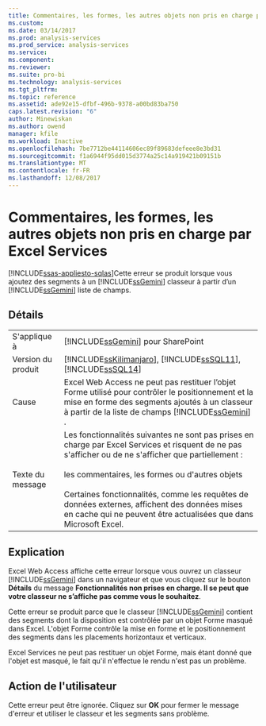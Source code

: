 ```yaml
---
title: Commentaires, les formes, les autres objets non pris en charge par Excel Services | Documents Microsoft
ms.custom: 
ms.date: 03/14/2017
ms.prod: analysis-services
ms.prod_service: analysis-services
ms.service: 
ms.component: 
ms.reviewer: 
ms.suite: pro-bi
ms.technology: analysis-services
ms.tgt_pltfrm: 
ms.topic: reference
ms.assetid: ade92e15-dfbf-496b-9378-a00bd83ba750
caps.latest.revision: "6"
author: Minewiskan
ms.author: owend
manager: kfile
ms.workload: Inactive
ms.openlocfilehash: 7be7712be44114606ec89f89683defeee8e3bd31
ms.sourcegitcommit: f1a6944f95dd015d3774a25c14a919421b09151b
ms.translationtype: MT
ms.contentlocale: fr-FR
ms.lasthandoff: 12/08/2017
---
```

# <a name="comments-shapes-other-objects-not-supported-by-excel-services"></a>Commentaires, les formes, les autres objets non pris en charge par Excel Services
[!INCLUDE[ssas-appliesto-sqlas](../../includes/ssas-appliesto-sqlas.md)]Cette erreur se produit lorsque vous ajoutez des segments à un [!INCLUDE[ssGemini](../../includes/ssgemini-md.md)] classeur à partir d’un [!INCLUDE[ssGemini](../../includes/ssgemini-md.md)] liste de champs.  
  
## <a name="details"></a>Détails  
  
|||  
|-|-|  
|S'applique à|[!INCLUDE[ssGemini](../../includes/ssgemini-md.md)] pour SharePoint|  
|Version du produit|[!INCLUDE[ssKilimanjaro](../../includes/sskilimanjaro-md.md)], [!INCLUDE[ssSQL11](../../includes/sssql11-md.md)], [!INCLUDE[ssSQL14](../../includes/sssql14-md.md)]|  
|Cause|Excel Web Access ne peut pas restituer l’objet Forme utilisé pour contrôler le positionnement et la mise en forme des segments ajoutés à un classeur à partir de la liste de champs [!INCLUDE[ssGemini](../../includes/ssgemini-md.md)] .|  
|Texte du message|Les fonctionnalités suivantes ne sont pas prises en charge par Excel Services et risquent de ne pas s'afficher ou de ne s'afficher que partiellement :<br /><br /> les commentaires, les formes ou d'autres objets<br /><br /> Certaines fonctionnalités, comme les requêtes de données externes, affichent des données mises en cache qui ne peuvent être actualisées que dans Microsoft Excel.|  
  
## <a name="explanation"></a>Explication  
 Excel Web Access affiche cette erreur lorsque vous ouvrez un classeur [!INCLUDE[ssGemini](../../includes/ssgemini-md.md)] dans un navigateur et que vous cliquez sur le bouton **Détails** du message **Fonctionnalités non prises en charge. Il se peut que votre classeur ne s’affiche pas comme vous le souhaitez**.  
  
 Cette erreur se produit parce que le classeur [!INCLUDE[ssGemini](../../includes/ssgemini-md.md)] contient des segments dont la disposition est contrôlée par un objet Forme masqué dans Excel. L'objet Forme contrôle la mise en forme et le positionnement des segments dans les placements horizontaux et verticaux.  
  
 Excel Services ne peut pas restituer un objet Forme, mais étant donné que l'objet est masqué, le fait qu'il n'effectue le rendu n'est pas un problème.  
  
## <a name="user-action"></a>Action de l'utilisateur  
 Cette erreur peut être ignorée. Cliquez sur **OK** pour fermer le message d'erreur et utiliser le classeur et les segments sans problème.  
  
  
